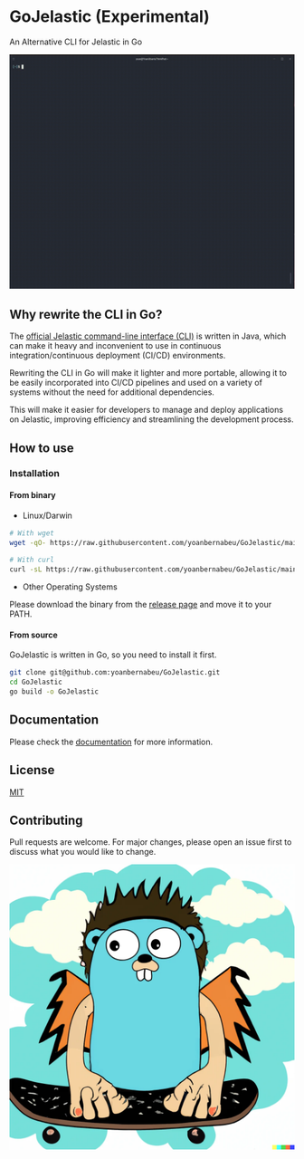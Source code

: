 # GoJelastic (Experimental)

An Alternative CLI for Jelastic in Go

![Screenshot](readme.gif)

## Why rewrite the CLI in Go?

The [official Jelastic command-line interface (CLI)](https://www.virtuozzo.com/application-platform-docs/cli/) is written in Java, which can make it heavy and inconvenient to use in continuous integration/continuous deployment (CI/CD) environments.

Rewriting the CLI in Go will make it lighter and more portable, allowing it to be easily incorporated into CI/CD pipelines and used on a variety of systems without the need for additional dependencies.

This will make it easier for developers to manage and deploy applications on Jelastic, improving efficiency and streamlining the development process.

## How to use

### Installation

#### From binary

* Linux/Darwin

```bash
# With wget
wget -qO- https://raw.githubusercontent.com/yoanbernabeu/GoJelastic/main/install.sh | bash
```

```bash
# With curl
curl -sL https://raw.githubusercontent.com/yoanbernabeu/GoJelastic/main/install.sh | bash
```

* Other Operating Systems

Please download the binary from the [release page](https://github.com/yoanbernabeu/GoJelastic/releases) and move it to your PATH.

#### From source

GoJelastic is written in Go, so you need to install it first.

```bash
git clone git@github.com:yoanbernabeu/GoJelastic.git
cd GoJelastic
go build -o GoJelastic
```

## Documentation

Please check the [documentation](https://yoanbernabeu.github.io/GoJelastic/) for more information.

## License

[MIT](LICENSE)

## Contributing

Pull requests are welcome. For major changes, please open an issue first to discuss what you would like to change.

![GoJelastic Logo](GoJelastic.png)
